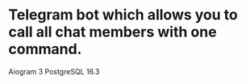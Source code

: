# Telegram bot which allows you to call all chat members with one command.

Aiogram 3
PostgreSQL 16.3
